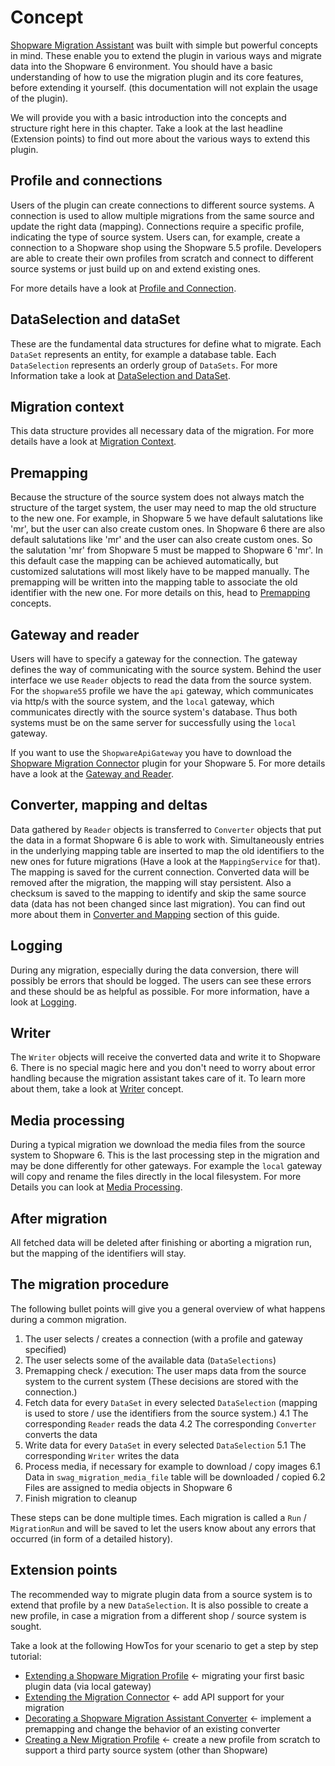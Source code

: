 # Concept

[Shopware Migration Assistant](https://github.com/shopware/SwagMigrationAssistant) was built with simple but powerful concepts in mind. These enable you to extend the plugin in various ways and migrate data into the Shopware 6 environment. You should have a basic understanding of how to use the migration plugin and its core features, before extending it yourself. \(this documentation will not explain the usage of the plugin\).

We will provide you with a basic introduction into the concepts and structure right here in this chapter. Take a look at the last headline \(Extension points\) to find out more about the various ways to extend this plugin.

## Profile and connections

Users of the plugin can create connections to different source systems. A connection is used to allow multiple migrations from the same source and update the right data \(mapping\). Connections require a specific profile, indicating the type of source system. Users can, for example, create a connection to a Shopware shop using the Shopware 5.5 profile. Developers are able to create their own profiles from scratch and connect to different source systems or just build up on and extend existing ones.

For more details have a look at [Profile and Connection](./concept/profile-and-connection).

## DataSelection and dataSet

These are the fundamental data structures for define what to migrate. Each `DataSet` represents an entity, for example a database table. Each `DataSelection` represents an orderly group of `DataSets`. For more Information take a look at [DataSelection and DataSet](./concept/dataselection-and-dataset).

## Migration context

This data structure provides all necessary data of the migration. For more details have a look at [Migration Context](./concept/migration-context).

## Premapping

Because the structure of the source system does not always match the structure of the target system, the user may need to map the old structure to the new one. For example, in Shopware 5 we have default salutations like 'mr', but the user can also create custom ones. In Shopware 6 there are also default salutations like 'mr' and the user can also create custom ones. So the salutation 'mr' from Shopware 5 must be mapped to Shopware 6 'mr'. In this default case the mapping can be achieved automatically, but customized salutations will most likely have to be mapped manually. The premapping will be written into the mapping table to associate the old identifier with the new one. For more details on this, head to [Premapping](./concept/premapping) concepts.

## Gateway and reader

Users will have to specify a gateway for the connection. The gateway defines the way of communicating with the source system. Behind the user interface we use `Reader` objects to read the data from the source system. For the `shopware55` profile we have the `api` gateway, which communicates via http/s with the source system, and the `local` gateway, which communicates directly with the source system's database. Thus both systems must be on the same server for successfully using the `local` gateway.

If you want to use the `ShopwareApiGateway` you have to download the [Shopware Migration Connector](https://github.com/shopware/SwagMigrationConnector) plugin for your Shopware 5. For more details have a look at the [Gateway and Reader](./concept/gateway-and-reader).

## Converter, mapping and deltas

Data gathered by `Reader` objects is transferred to `Converter` objects that put the data in a format Shopware 6 is able to work with. Simultaneously entries in the underlying mapping table are inserted to map the old identifiers to the new ones for future migrations \(Have a look at the `MappingService` for that\). The mapping is saved for the current connection. Converted data will be removed after the migration, the mapping will stay persistent. Also a checksum is saved to the mapping to identify and skip the same source data \(data has not been changed since last migration\). You can find out more about them in [Converter and Mapping](./concept/convert-and-mapping) section of this guide.

## Logging

During any migration, especially during the data conversion, there will possibly be errors that should be logged. The users can see these errors and these should be as helpful as possible. For more information, have a look at [Logging](./concept/logging).

## Writer

The `Writer` objects will receive the converted data and write it to Shopware 6. There is no special magic here and you don't need to worry about error handling because the migration assistant takes care of it. To learn more about them, take a look at [Writer](./concept/writer) concept.

## Media processing

During a typical migration we download the media files from the source system to Shopware 6. This is the last processing step in the migration and may be done differently for other gateways. For example the `local` gateway will copy and rename the files directly in the local filesystem. For more Details you can look at [Media Processing](./concept/media-processing).

## After migration

All fetched data will be deleted after finishing or aborting a migration run, but the mapping of the identifiers will stay.

## The migration procedure

The following bullet points will give you a general overview of what happens during a common migration.

1. The user selects / creates a connection \(with a profile and gateway specified\)
2. The user selects some of the available data \(`DataSelections`\)
3. Premapping check / execution: The user maps data from the source system to the current system \(These decisions are stored with the connection.\)
4. Fetch data for every `DataSet` in every selected `DataSelection` \(mapping is used to store / use the identifiers from the source system.\) 4.1 The corresponding `Reader` reads the data 4.2 The corresponding `Converter` converts the data
5. Write data for every `DataSet` in every selected `DataSelection` 5.1 The corresponding `Writer` writes the data
6. Process media, if necessary for example to download / copy images 6.1 Data in `swag_migration_media_file` table will be downloaded / copied 6.2 Files are assigned to media objects in Shopware 6
7. Finish migration to cleanup

These steps can be done multiple times. Each migration is called a `Run` / `MigrationRun` and will be saved to let the users know about any errors that occurred \(in form of a detailed history\).

## Extension points

The recommended way to migrate plugin data from a source system is to extend that profile by a new `DataSelection`. It is also possible to create a new profile, in case a migration from a different shop / source system is sought.

Take a look at the following HowTos for your scenario to get a step by step tutorial:

* [Extending a Shopware Migration Profile](./guides/extending-a-shopware-migration-profile) &lt;- migrating your first basic plugin data \(via local gateway\)
* [Extending the Migration Connector](./guides/extending-the-migration-connector) &lt;- add API support for your migration
* [Decorating a Shopware Migration Assistant Converter](./guides/decorating-a-shopware-migration-assistant-converter) &lt;- implement a premapping and change the behavior of an existing converter
* [Creating a New Migration Profile](./guides/creating-a-new-migration-profile) &lt;- create a new profile from scratch to support a third party source system \(other than Shopware\)
